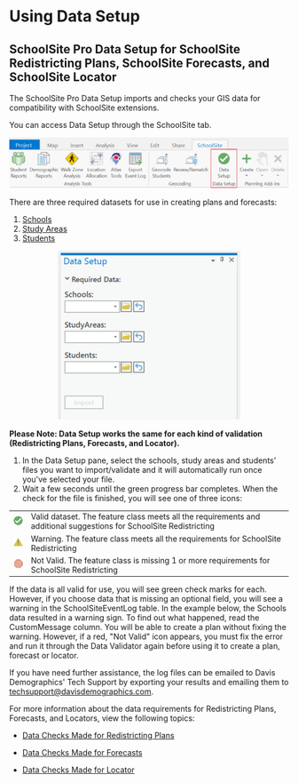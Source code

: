 # Using Data Setup
## SchoolSite Pro Data Setup for SchoolSite Redistricting Plans, SchoolSite Forecasts, and SchoolSite Locator
The SchoolSite Pro Data Setup imports and checks your GIS data for compatibility with SchoolSite extensions. 

You can access Data Setup through the SchoolSite tab.

<p align="center">
  <img src="datasetup.png">
</p>

There are three required datasets for use in creating plans and forecasts:
1.	[Schools](../dataManagement/createData/createSchools.md)
2.	[Study Areas](../dataManagement/createData/createStudyareas.md) 
3.	[Students](../dataManagement/createData/createStudents.md)

<p align="center">
  <img src="requiredData.png">
</p>

**Please Note: Data Setup works the same for each kind of validation (Redistricting Plans, Forecasts, and Locator).**
1. In the Data Setup pane, select the  schools, study areas and students’ files you want to import/validate and it will automatically run once you've selected your file.
2. Wait a few seconds until the green progress bar completes. When the check for the file is finished, you will see one of three icons:

<table>
  <tr>
    <td> <img src= "Valid32.png"> </td>
    <td> Valid dataset. The feature class meets all the requirements and additional suggestions for SchoolSite Redistricting </td>
  </tr>
  <tr>
    <td> <img src = "warning.png"> </td>
    <td> Warning. The feature class meets all the requirements for SchoolSite Redistricting </td>
  </tr>
  <tr>
    <td> <img src = "Stop32.png"> </td>
    <td> Not Valid. The feature class is missing 1 or more requirements for SchoolSite Redistricting </td>
  </tr>
</table>
  

If the data is all valid for use, you will see green check marks for each.
However, if you choose data that is missing an optional field, you will see a warning in the SchoolSiteEventLog table. In the example below, the Schools data resulted in a warning sign. To find out what happened, read the CustomMessage column. You will be able to create a plan without fixing the warning. However, if a red, "Not Valid" icon appears, you must fix the error and run it through the Data Validator again before using it to create a plan, forecast or locator.



If you have need further assistance, the log files can be emailed to Davis Demographics' Tech Support by exporting your results and emailing them to techsupport@davisdemographics.com.

For more information about the data requirements for Redistricting Plans, Forecasts, and Locators, view the following topics:

* [Data Checks Made for Redistricting Plans](checkRedistrict.md)

* [Data Checks Made for Forecasts](checkForecasts.md)

* [Data Checks Made for Locator](checkLocator.md)
 
 
